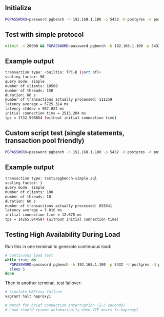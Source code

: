 ## Initialize

```bash
PGPASSWORD=password pgbench -h 192.168.1.100 -p 5432 -U postgres -d postgres -i -s 50
```

## Test with simple protocol

```bash
ulimit -n 20000 && PGPASSWORD=password pgbench -h 192.168.1.100 -p 5432 -U postgres -d postgres -c 10500 -j 150 -T 60 -M simple -P 10
```

## Example output

```bash
transaction type: <builtin: TPC-B (sort of)>
scaling factor: 50
query mode: simple
number of clients: 10500
number of threads: 150
duration: 60 s
number of transactions actually processed: 111259
latency average = 5725.314 ms
latency stddev = 987.882 ms
initial connection time = 2513.284 ms
tps = 1732.598854 (without initial connection time)
```

## Custom script test (single statements, transaction pool friendly)

```bash
PGPASSWORD=password pgbench -h 192.168.1.100 -p 5432 -U postgres -d postgres -c 100 -j 10 -T 60 -f tests/pgbench-simple.sql
```

## Example output

```bash
transaction type: tests/pgbench-simple.sql
scaling factor: 1
query mode: simple
number of clients: 100
number of threads: 10
duration: 60 s
number of transactions actually processed: 855841
latency average = 7.010 ms
initial connection time = 12.075 ms
tps = 14265.844597 (without initial connection time)
```

## Testing High Availability During Load

Run this in one terminal to generate continuous load:
```bash
# Continuous load test
while true; do
  PGPASSWORD=password pgbench -h 192.168.1.100 -p 5432 -U postgres -d postgres -c 50 -j 5 -T 30 -M simple
  sleep 5
done
```

Then in another terminal, test failover:
```bash
# Simulate HAProxy failure
vagrant halt haproxy1

# Watch for brief connection interruption (2-3 seconds)
# Load should resume automatically when VIP moves to haproxy2
```
